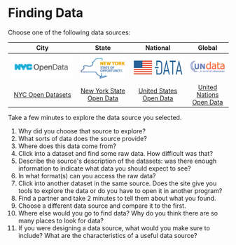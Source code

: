 # Finding Data

Choose one of the following data sources:

| City | State | National | Global |
| :---: | :---: | :---: | :---: |
|![NYC Open Data](./images/nyc-open-data.png)|![NY State Open Data](./images/nys-open-data.jpg)|![United States Open Data](./images/us-open-data.png)|![United Nations Open Data](./images/un-open-data.png)|
|[NYC Open Datasets](https://opendata.cityofnewyork.us/)|[New York State Open Data](https://data.ny.gov/)|[United States Open Data](https://www.data.gov)|[United Nations Open Data](http://data.un.org/)|

Take a few minutes to explore the data source you selected.

1. Why did you choose that source to explore?
2. What sorts of data does the source provide?
3. Where does this data come from?
4. Click into a dataset and find some raw data. How difficult was that?
5. Describe the source's description of the datasets: was there enough information to indicate what data you should expect to see?
6. In what format(s) can you access the raw data?
7. Click into another dataset in the same source. Does the site give you tools to explore the data or do you have to open it in another program?
8. Find a partner and take 2 minutes to tell them about what you found.
9. Choose a different data source and compare it to the first.
10. Where else would you go to find data? Why do you think there are so many places to look for data?
11. If you were designing a data source, what would you make sure to include? What are the characteristics of a useful data source?
